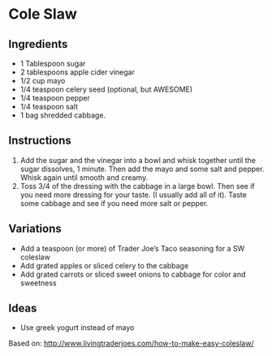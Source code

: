 # Cole Slaw

## Ingredients
- 1 Tablespoon sugar
- 2 tablespoons apple cider vinegar
- 1/2 cup mayo
- 1/4 teaspoon celery seed (optional, but AWESOME)
- 1/4 teaspoon pepper
- 1/4 teaspoon salt
- 1 bag shredded cabbage.

## Instructions
1. Add the sugar and the vinegar into a bowl and whisk together until the sugar dissolves, 1 minute. Then add the mayo and some salt and pepper. Whisk again until smooth and creamy.
1. Toss 3/4 of the dressing with the cabbage in a large bowl.  Then see if you need more dressing for your taste. (I usually add all of it). Taste some cabbage and see if you need more salt or pepper.

## Variations 
- Add a teaspoon (or more) of Trader Joe’s Taco seasoning for a SW coleslaw
- Add grated apples or sliced celery to the cabbage
- Add grated carrots or sliced sweet onions to cabbage for color and sweetness

## Ideas
- Use greek yogurt instead of mayo

Based on: http://www.livingtraderjoes.com/how-to-make-easy-coleslaw/
